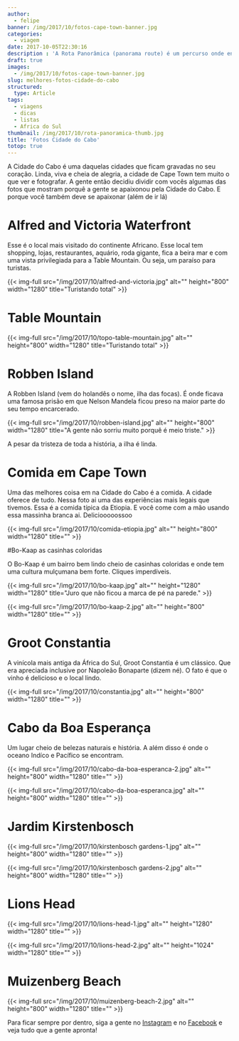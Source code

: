 ```yaml
---
author:
  - felipe
banner: /img/2017/10/fotos-cape-town-banner.jpg
categories:
  - viagem
date: 2017-10-05T22:30:16
description : 'A Rota Panorâmica (panorama route) é um percurso onde encontram-se algumas das mais belas vistas da África do Sul. Aqui vamos mostrar as princípais vistas e dicas de como passear por lá.'
draft: true
images:
  - /img/2017/10/fotos-cape-town-banner.jpg
slug: melhores-fotos-cidade-do-cabo
structured:
  type: Article
tags:
  - viagens
  - dicas
  - listas
  - Africa do Sul
thumbnail: /img/2017/10/rota-panoramica-thumb.jpg
title: 'Fotos Cidade do Cabo'
totop: true
---
```


A Cidade do Cabo é uma daquelas cidades que ficam gravadas no seu coração. Linda, viva e cheia de alegria, a cidade de Cape Town tem muito o que ver e fotografar. A gente então decidiu dividir com vocês algumas das fotos que mostram porquê a gente se apaixonou pela Cidade do Cabo. E porque você também deve se apaixonar (além de ir lá)

# Alfred and Victoria Waterfront

Esse é o local mais visitado do continente Africano. Esse local tem shopping, lojas, restaurantes, aquário, roda gigante, fica a beira mar e com uma vista privilegiada para a Table Mountain. Ou seja, um paraíso para turistas. 

{{< img-full src="/img/2017/10/alfred-and-victoria.jpg" alt=""  height="800" width="1280" title="Turistando total" >}}

# Table Mountain

{{< img-full src="/img/2017/10/topo-table-mountain.jpg" alt=""  height="800" width="1280" title="Turistando total" >}}

# Robben Island

A Robben Island (vem do holandês o nome, ilha das focas). É onde ficava uma famosa prisão em que Nelson Mandela ficou preso na maior parte do seu tempo encarcerado.

{{< img-full src="/img/2017/10/robben-island.jpg" alt=""  height="800" width="1280" title="A gente não sorriu muito porquê é meio triste." >}}

A pesar da tristeza de toda a história, a ilha é linda.

# Comida em Cape Town

Uma das melhores coisa em na Cidade do Cabo é a comida. A cidade oferece de tudo. Nessa foto ai uma das experiências mais legais que tivemos. Essa é a comida típica da Etiopia. E você come com a mão usando essa massinha branca ai. Deliciooooossoo

{{< img-full src="/img/2017/10/comida-etiopia.jpg" alt=""  height="800" width="1280" title="" >}}

#Bo-Kaap as casinhas coloridas

O Bo-Kaap é um bairro bem lindo cheio de casinhas coloridas e onde tem uma cultura mulçumana bem forte. Cliques imperdíveis.

{{< img-full src="/img/2017/10/bo-kaap.jpg" alt=""  height="1280" width="1280" title="Juro que não ficou a marca de pé na parede." >}}

{{< img-full src="/img/2017/10/bo-kaap-2.jpg" alt=""  height="800" width="1280" title="" >}}

# Groot Constantia

A vinícola mais antiga da África do Sul, Groot Constantia é um clássico. Que era apreciada inclusive por Napoleão Bonaparte (dizem né). O fato é que o vinho é delicioso e o local lindo.

{{< img-full src="/img/2017/10/constantia.jpg" alt=""  height="800" width="1280" title="" >}}

# Cabo da Boa Esperança

Um lugar cheio de belezas naturais e história. A além disso é onde o oceano Indíco e Pacífico se encontram.

{{< img-full src="/img/2017/10/cabo-da-boa-esperanca-2.jpg" alt=""  height="800" width="1280" title="" >}}

{{< img-full src="/img/2017/10/cabo-da-boa-esperanca.jpg" alt=""  height="800" width="1280" title="" >}}

# Jardim Kirstenbosch

{{< img-full src="/img/2017/10/kirstenbosch gardens-1.jpg" alt=""  height="800" width="1280" title="" >}}

{{< img-full src="/img/2017/10/kirstenbosch gardens-2.jpg" alt=""  height="800" width="1280" title="" >}}

# Lions Head

{{< img-full src="/img/2017/10/lions-head-1.jpg" alt=""  height="1280" width="1280" title="" >}}

{{< img-full src="/img/2017/10/lions-head-2.jpg" alt=""  height="1024" width="1280" title="" >}}

# Muizenberg Beach

{{< img-full src="/img/2017/10/muizenberg-beach-2.jpg" alt=""  height="800" width="1280" title="" >}}

Para ficar sempre por dentro, siga a gente no [Instagram](https://www.instagram.com/casaldebacontudo/) e no [Facebook](https://www.facebook.com/debacontudo) e veja tudo que a gente apronta!